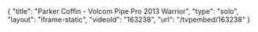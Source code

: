 {
    "title": "Parker Coffin - Volcom Pipe Pro 2013 Warrior",
    "type": "solo",
    "layout": "iframe-static",
    "videoId": "163238",
    "url": "\/tvpembed\/163238"
}